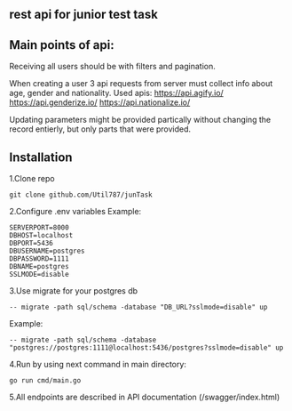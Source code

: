 ## rest api for junior test task

## Main points of api:
Receiving all users should be with filters and pagination.

When creating a user 3 api requests from server must collect info about age, gender and nationality. Used apis:
https://api.agify.io/
https://api.genderize.io/
https://api.nationalize.io/

Updating parameters might be provided partically without changing the record entierly, but only parts that were provided.

## Installation
1.Clone repo

``` 
git clone github.com/Util787/junTask
```

2.Configure .env variables
Example:

```
SERVERPORT=8000
DBHOST=localhost
DBPORT=5436
DBUSERNAME=postgres
DBPASSWORD=1111
DBNAME=postgres
SSLMODE=disable
```

3.Use migrate for your postgres db

```
-- migrate -path sql/schema -database "DB_URL?sslmode=disable" up
```

Example:

```
-- migrate -path sql/schema -database "postgres://postgres:1111@localhost:5436/postgres?sslmode=disable" up
```

4.Run by using next command in main directory:

```
go run cmd/main.go
```

5.All endpoints are described in API documentation (/swagger/index.html)